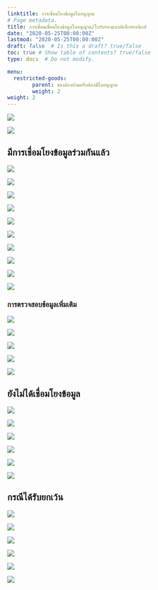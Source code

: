 ```yaml
---
linktitle: การเชื่อมโยงข้อมูลใบอนุญาต
# Page metadata.
title: การเชื่อมเชื่อมโยงข้อมูลใบอนุญาต/ใบรับรองแบบอิเล็กทรอนิกส์
date: "2020-05-25T00:00:00Z"
lastmod: "2020-05-25T00:00:00Z"
draft: false  # Is this a draft? true/false
toc: true # Show table of contents? true/false
type: docs  # Do not modify.

menu:
  restricted-goods:
        parent: ของต้องห้ามหรือต้องมีใบอนุญาต   
        weight: 2
weight: 2
---
```



![](https://github.com/ecs-support/knowledge-center/raw/master/img/announce/131-2561/present/permissionpng_Page2.png)

![](https://github.com/ecs-support/knowledge-center/raw/master/img/announce/131-2561/present/permissionpng_Page4.png)

## มีการเชื่อมโยงข้อมูลร่วมกันแล้ว

![](https://github.com/ecs-support/knowledge-center/raw/master/img/announce/131-2561/present/permissionpng_Page5.png)

![](https://github.com/ecs-support/knowledge-center/raw/master/img/announce/131-2561/present/permissionpng_Page6.png)

![](https://github.com/ecs-support/knowledge-center/raw/master/img/announce/131-2561/present/permissionpng_Page7.png)

![](https://github.com/ecs-support/knowledge-center/raw/master/img/announce/131-2561/present/permissionpng_Page8.png)

![](https://github.com/ecs-support/knowledge-center/raw/master/img/announce/131-2561/present/permissionpng_Page9.png)

![](https://github.com/ecs-support/knowledge-center/raw/master/img/announce/131-2561/present/permissionpng_Page10.png)

![](https://github.com/ecs-support/knowledge-center/raw/master/img/announce/131-2561/present/permissionpng_Page11.png)

![](https://github.com/ecs-support/knowledge-center/raw/master/img/announce/131-2561/present/permissionpng_Page12.png)

![](https://github.com/ecs-support/knowledge-center/raw/master/img/announce/131-2561/present/permissionpng_Page13.png)

![](https://github.com/ecs-support/knowledge-center/raw/master/img/announce/131-2561/present/permissionpng_Page14.png)

### การตรวจสอบข้อมูลเพิ่มเติม

![](https://github.com/ecs-support/knowledge-center/raw/master/img/announce/131-2561/present/permissionpng_Page15.png)

![](https://github.com/ecs-support/knowledge-center/raw/master/img/announce/131-2561/present/permissionpng_Page16.png)

![](https://github.com/ecs-support/knowledge-center/raw/master/img/announce/131-2561/present/permissionpng_Page17.png)

![](https://github.com/ecs-support/knowledge-center/raw/master/img/announce/131-2561/present/permissionpng_Page18.png)

![](https://github.com/ecs-support/knowledge-center/raw/master/img/announce/131-2561/present/permissionpng_Page19.png)


## ยังไม่ได้เชื่อมโยงข้อมูล

![](https://github.com/ecs-support/knowledge-center/raw/master/img/announce/131-2561/present/permissionpng_Page20.png)

![](https://github.com/ecs-support/knowledge-center/raw/master/img/announce/131-2561/present/permissionpng_Page21.png)

![](https://github.com/ecs-support/knowledge-center/raw/master/img/announce/131-2561/present/permissionpng_Page22.png)

![](https://github.com/ecs-support/knowledge-center/raw/master/img/announce/131-2561/present/permissionpng_Page23.png)

![](https://github.com/ecs-support/knowledge-center/raw/master/img/announce/131-2561/present/permissionpng_Page24.png)

![](https://github.com/ecs-support/knowledge-center/raw/master/img/announce/131-2561/present/permissionpng_Page25.png)

## กรณีได้รับยกเว้น

![](https://github.com/ecs-support/knowledge-center/raw/master/img/announce/131-2561/present/permissionpng_Page26.png)


![](https://github.com/ecs-support/knowledge-center/raw/master/img/announce/131-2561/present/permissionpng_Page27.png)


![](https://github.com/ecs-support/knowledge-center/raw/master/img/announce/131-2561/present/permissionpng_Page28.png)


![](https://github.com/ecs-support/knowledge-center/raw/master/img/announce/131-2561/present/permissionpng_Page29.png)


![](https://github.com/ecs-support/knowledge-center/raw/master/img/announce/131-2561/present/permissionpng_Page230png)


![](https://github.com/ecs-support/knowledge-center/raw/master/img/announce/131-2561/present/permissionpng_Page31.png)
